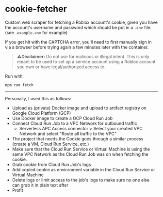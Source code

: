 # cookie-fetcher
Custom web scraper for fetching a Roblox account's cookie, given you have the account's username and password which should be put in a `.env` file. (see `.example.env` for example)

If you get hit with the CAPTCHA error, you'll need to first manually sign in via a browser before trying again a few minutes later with the container.

> **⚠️Disclaimer:** Do not use for malicous or illegal intent. This is only meant to be used to set up a service account using a Roblox account you own or have legal/authorized access to.

Run with:
```
npm run fetch
```
---
Personally, I used this as follows:
- Upload as (private) Docker image and upload to artifact registry on Google Cloud Platform (GCP)
- Use Docker image to create a GCP Cloud Run Job
- Connect Cloud Run Job to a VPC Network for outbound traffic
  - Serverless APC Access connector > Select your created VPC Network and select "Route all traffic to the VPC"
- The project that needs the Cookie goes through a similar process (create a VM, Cloud Run Service, etc.)
- Make sure that the Cloud Run Service or Virtual Machine is using the same VPC Network as the Cloud Run Job was on when fetching the cookie.
- Grab cookie from Cloud Run Job's logs
- Add copied cookie as enviornment variable in the Cloud Run Service or Virtual Machine
- Delete logs or limit access to the job's logs to make sure no one else can grab it in plain text after
- Profit